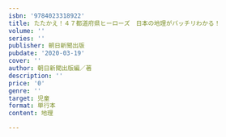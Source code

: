 ```yaml
---
isbn: '9784023318922'
title: たたかえ！４７都道府県ヒーローズ　日本の地理がバッチリわかる！
volume: ''
series: ''
publisher: 朝日新聞出版
pubdate: '2020-03-19'
cover: ''
author: 朝日新聞出版編／著
description: ''
price: '0'
genre: ''
target: 児童
format: 単行本
content: 地理

---
```

